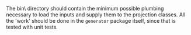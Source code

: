 The bin\ directory should contain the minimum possible plumbing necessary to
load the inputs and supply them to the projection classes. All the 'work' should
be done in the `generator` package itself, since that is tested with unit tests.

